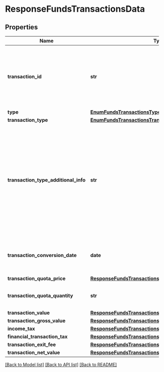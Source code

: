 # ResponseFundsTransactionsData

## Properties
Name | Type | Description | Notes
------------ | ------------- | ------------- | -------------
**transaction_id** | **str** | Código ou identificador único prestado pela instituição que mantém a representação individual do movimento na posição do fundo. | 
**type** | [**EnumFundsTransactionsType**](EnumFundsTransactionsType.md) |  | 
**transaction_type** | [**EnumFundsTransactionsTransactionType**](EnumFundsTransactionsTransactionType.md) |  | 
**transaction_type_additional_info** | **str** | Informação adicional do tipo do motivo, para preenchimento no caso de movimentações não delimitadas no domínio.  [Restrição] Campo de preenchimento obrigatório pelas participantes quando o campo &#x27;transactionType&#x27; for preenchido com o valor &#x27;OUTROS&#x27;.  | [optional] 
**transaction_conversion_date** | **date** | Data da conversão da transação de movimentação do fundo de investimento. | 
**transaction_quota_price** | [**ResponseFundsTransactionsDataTransactionQuotaPrice**](ResponseFundsTransactionsDataTransactionQuotaPrice.md) |  | 
**transaction_quota_quantity** | **str** | Número de cotas convertidas na data da movimentação.  | 
**transaction_value** | [**ResponseFundsTransactionsDataTransactionValue**](ResponseFundsTransactionsDataTransactionValue.md) |  | 
**transaction_gross_value** | [**ResponseFundsTransactionsDataTransactionGrossValue**](ResponseFundsTransactionsDataTransactionGrossValue.md) |  | 
**income_tax** | [**ResponseFundsTransactionsDataIncomeTax**](ResponseFundsTransactionsDataIncomeTax.md) |  | [optional] 
**financial_transaction_tax** | [**ResponseFundsTransactionsDataFinancialTransactionTax**](ResponseFundsTransactionsDataFinancialTransactionTax.md) |  | [optional] 
**transaction_exit_fee** | [**ResponseFundsTransactionsDataTransactionExitFee**](ResponseFundsTransactionsDataTransactionExitFee.md) |  | [optional] 
**transaction_net_value** | [**ResponseFundsTransactionsDataTransactionNetValue**](ResponseFundsTransactionsDataTransactionNetValue.md) |  | 

[[Back to Model list]](../README.md#documentation-for-models) [[Back to API list]](../README.md#documentation-for-api-endpoints) [[Back to README]](../README.md)

